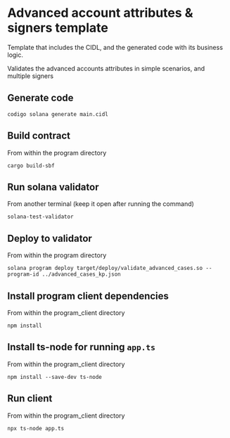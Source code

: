 # Advanced account attributes & signers template

Template that includes the CIDL, and the generated code with its business logic.

Validates the advanced accounts attributes in simple scenarios, and multiple signers

## Generate code

```shell
codigo solana generate main.cidl
```

## Build contract

From within the program directory

```shell
cargo build-sbf
```

## Run solana validator

From another terminal (keep it open after running the command)

```shell
solana-test-validator
```

## Deploy to validator

From within the program directory

```shell
solana program deploy target/deploy/validate_advanced_cases.so --program-id ../advanced_cases_kp.json
```

## Install program client dependencies

From within the program_client directory

```shell
npm install
```

## Install ts-node for running `app.ts`

From within the program_client directory

```shell
npm install --save-dev ts-node
```

## Run client

From within the program_client directory

```shell
npx ts-node app.ts
```
